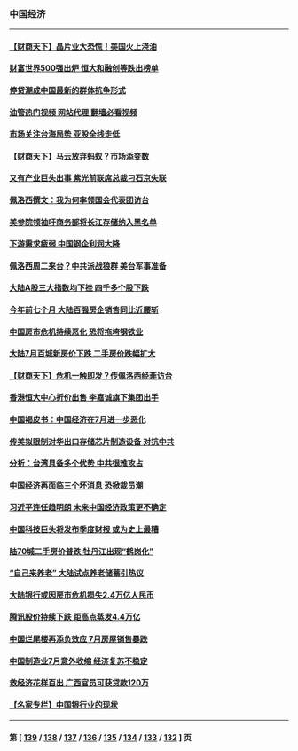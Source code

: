 ### 中国经济
---
#### [【财商天下】晶片业大恐慌！美国火上浇油](../../pages/ncid283/n13794888.md?08040845) 
#### [财富世界500强出炉 恒大和融创等跌出榜单](../../pages/ncid283/n13794673.md?08040845) 
#### [停贷潮成中国最新的群体抗争形式](../../pages/ncid283/n13794634.md?08040845) 
#### [油管热门视频 网站代理 翻墙必看视频](http://209.222.30.114:81/youtube.html?08040845)
#### [市场关注台海局势 亚股全线走低](../../pages/ncid283/n13794444.md?08040845) 
#### [【财商天下】马云放弃蚂蚁？市场添变数](../../pages/ncid283/n13794043.md?08040845) 
#### [又有产业巨头出事 紫光前联席总裁刁石京失联](../../pages/ncid283/n13794049.md?08040845) 
#### [佩洛西撰文：我为何率领国会代表团访台](../../pages/ncid283/n13794094.md?08040845) 
#### [美参院领袖吁商务部将长江存储纳入黑名单](../../pages/ncid283/n13793994.md?08040845) 
#### [下游需求疲弱 中国钢企利润大降](../../pages/ncid283/n13793953.md?08040845) 
#### [佩洛西周二来台？中共派战狼群 美台军事准备](../../pages/ncid283/n13793887.md?08040845) 
#### [大陆A股三大指数均下挫 四千多个股下跌](../../pages/ncid283/n13793786.md?08040845) 
#### [今年前七个月 大陆百强房企销售同比近腰斩](../../pages/ncid283/n13793746.md?08040845) 
#### [中国房市危机持续恶化 恐将拖垮钢铁业](../../pages/ncid283/n13793699.md?08040845) 
#### [大陆7月百城新房价下跌 二手房价跌幅扩大](../../pages/ncid283/n13793232.md?08040845) 
#### [【财商天下】危机一触即发？传佩洛西经菲访台](../../pages/ncid283/n13793484.md?08040845) 
#### [香港恒大中心折价出售 李嘉诚旗下集团出手](../../pages/ncid283/n13793468.md?08040845) 
#### [中国褐皮书：中国经济在7月进一步恶化](../../pages/ncid283/n13793440.md?08040845) 
#### [传美拟限制对华出口存储芯片制造设备 对抗中共](../../pages/ncid283/n13793310.md?08040845) 
#### [分析：台湾具备多个优势 中共很难攻占](../../pages/ncid283/n13793410.md?08040845) 
#### [中国经济再面临三个坏消息 恐掀裁员潮](../../pages/ncid283/n13793393.md?08040845) 
#### [习近平连任趋明朗 未来中国经济政策更不确定](../../pages/ncid283/n13793349.md?08040845) 
#### [中国科技巨头将发布季度财报 或为史上最糟](../../pages/ncid283/n13793131.md?08040845) 
#### [陆70城二手房价普跌 牡丹江出现“鹤岗化”](../../pages/ncid283/n13793013.md?08040845) 
#### [“自己来养老” 大陆试点养老储蓄引热议](../../pages/ncid283/n13792981.md?08040845) 
#### [大陆银行或因房市危机损失2.4万亿人民币](../../pages/ncid283/n13792911.md?08040845) 
#### [腾讯股价持续下跌 距高点蒸发4.4万亿](../../pages/ncid283/n13792791.md?08040845) 
#### [中国烂尾楼再添负效应 7月房屋销售暴跌](../../pages/ncid283/n13792762.md?08040845) 
#### [中国制造业7月意外收缩 经济复苏不稳定](../../pages/ncid283/n13792690.md?08040845) 
#### [救经济花样百出 广西官员可获贷款120万](../../pages/ncid283/n13792401.md?08040845) 
#### [【名家专栏】中国银行业的现状](../../pages/ncid283/n13792249.md?08040845) 

---
#### 第 [ [139](./139.md?08040845) / [138](./138.md?08040845) / [137](./137.md?08040845) / [136](./136.md?08040845) / [135](./135.md?08040845) / [134](./134.md?08040845) / [133](./133.md?08040845) / [132](./132.md?08040845) ] 页
